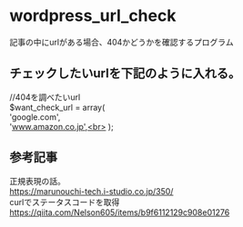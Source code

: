 # wordpress_url_check
記事の中にurlがある場合、404かどうかを確認するプログラム

## チェックしたいurlを下記のように入れる。

//404を調べたいurl<br>
$want_check_url = array(<br>
'google.com',<br>
'www.amazon.co.jp',<br>
);<br>

## 参考記事
正規表現の話。<br>
https://marunouchi-tech.i-studio.co.jp/350/<br>
curlでステータスコードを取得<br>
https://qiita.com/Nelson605/items/b9f6112129c908e01276<br>
